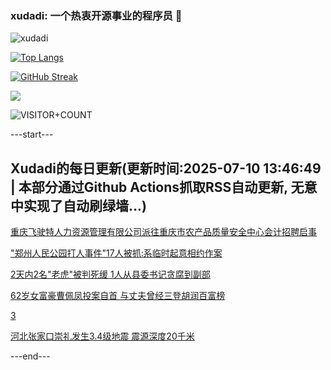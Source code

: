 ### xudadi: 一个热衷开源事业的程序员 👋

![xudadi](https://github-readme-stats-git-masterorgs-github-readme-stats-team.vercel.app/api?username=xudadi)

[![Top Langs](https://github-readme-stats.vercel.app/api/top-langs/?username=xudadi)](https://github.com/anuraghazra/github-readme-stats)

[![GitHub Streak](https://streak-stats.demolab.com?user=xudadi&locale=zh_Hans)](https://git.io/streak-stats)

![](https://raw.githubusercontent.com/xudadi/xudadi/main/assets/github-contribution-grid-snake.svg)

![VISITOR+COUNT](https://komarev.com/ghpvc/?username=xudadi&label=VISITOR+COUNT)


---start---

## Xudadi的每日更新(更新时间:2025-07-10 13:46:49 | 本部分通过Github Actions抓取RSS自动更新, 无意中实现了自动刷绿墙...)

[重庆飞驶特人力资源管理有限公司派往重庆市农产品质量安全中心会计招聘启事](https://www.gongkaoleida.com/article/2501295)

["郑州人民公园打人事件"17人被抓:系临时起意相约作案](https://m.163.com/news/article/K4289IDG0514R9P4.html)

[2天内2名"老虎"被判死缓 1人从县委书记贪腐到副部](https://m.163.com/news/article/K425477J055040N3.html)

[62岁女富豪曹佩凤投案自首 与丈夫曾经三登胡润百富榜](https://m.163.com/news/article/K4241CUO0512D03F.html)

[3](https://m.163.com/touch/news/sub/domestic)

[河北张家口崇礼发生3.4级地震 震源深度20千米](https://m.163.com/news/article/K421PTB20001899O.html)

---end---
